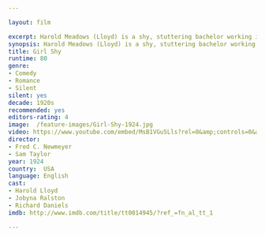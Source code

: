 ```yaml
---

layout: film

excerpt: Harold Meadows (Lloyd) is a shy, stuttering bachelor working in a tailor shop, who is writing a guide book for other bashful young men, "The Secret of Making Love," chapters from which are portrayed as fantasy sequences. Fate has him meet rich girl, Mary (Ralston), and they fall in love. But she is about to wed an already married man, so our hero embarks upon a hair-raising daredevil ride to prevent the wedding.
synopsis: Harold Meadows (Lloyd) is a shy, stuttering bachelor working in a tailor shop, who is writing a guide book for other bashful young men, "The Secret of Making Love," chapters from which are portrayed as fantasy sequences. Fate has him meet rich girl, Mary (Ralston), and they fall in love. But she is about to wed an already married man, so our hero embarks upon a hair-raising daredevil ride to prevent the wedding.
title: Girl Shy
runtime: 80
genre:
- Comedy
- Romance
- Silent
silent: yes
decade: 1920s
recommended: yes
editors-rating: 4
image:  /feature-images/Girl-Shy-1924.jpg
video: https://www.youtube.com/embed/MsB1VGu5Lls?rel=0&amp;controls=0&amp;showinfo=0
director:  
- Fred C. Newmeyer 
- Sam Taylor
year: 1924
country:  USA
language: English
cast:
- Harold Lloyd
- Jobyna Ralston
- Richard Daniels
imdb: http://www.imdb.com/title/tt0014945/?ref_=fn_al_tt_1

--- 
```

